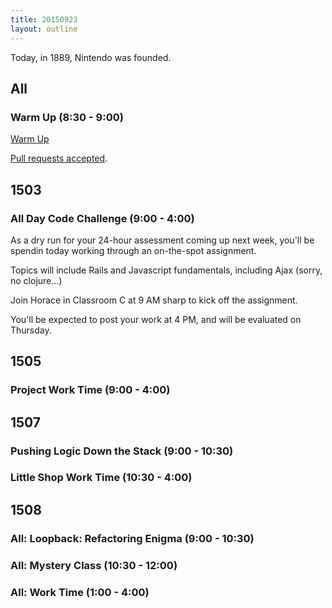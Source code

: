 ```yaml
---
title: 20150923
layout: outline
---
```


Today, in 1889, Nintendo was founded.

## All

### Warm Up (8:30 - 9:00)

[Warm Up](https://thewarmup.herokuapp.com)

[Pull requests accepted](https://github.com/mikedao/the-warm-up).


## 1503

### All Day Code Challenge (9:00 - 4:00)

As a dry run for your 24-hour assessment coming up next week, you'll
be spendin today working through an on-the-spot assignment.

Topics will include Rails and Javascript fundamentals, including Ajax
(sorry, no clojure...)

Join Horace in Classroom C at 9 AM sharp to kick off the assignment.

You'll be expected to post your work at 4 PM, and will be evaluated
on Thursday.


## 1505

### Project Work Time (9:00 - 4:00)


## 1507

### Pushing Logic Down the Stack (9:00 - 10:30)

### Little Shop Work Time (10:30 - 4:00)


## 1508

### All: Loopback: Refactoring Enigma (9:00 - 10:30)

### All: Mystery Class (10:30 - 12:00)

### All: Work Time (1:00 - 4:00)

